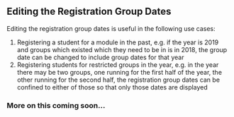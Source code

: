 ## **Editing the Registration Group Dates**

Editing the registration group dates is useful in the following use cases:
1. Registering a student for a module in the past, e.g. if the year is 2019 and groups which existed which they need to be in is in 2018, the group date can be changed to include group dates for that year
2. Registering students for restricted  groups in the year, e.g. in the year there may be two groups, one running for the first half of the year, the other running for the second half, the registration group dates can be confined to either of those so that only those dates are displayed



### **More on this coming soon...**